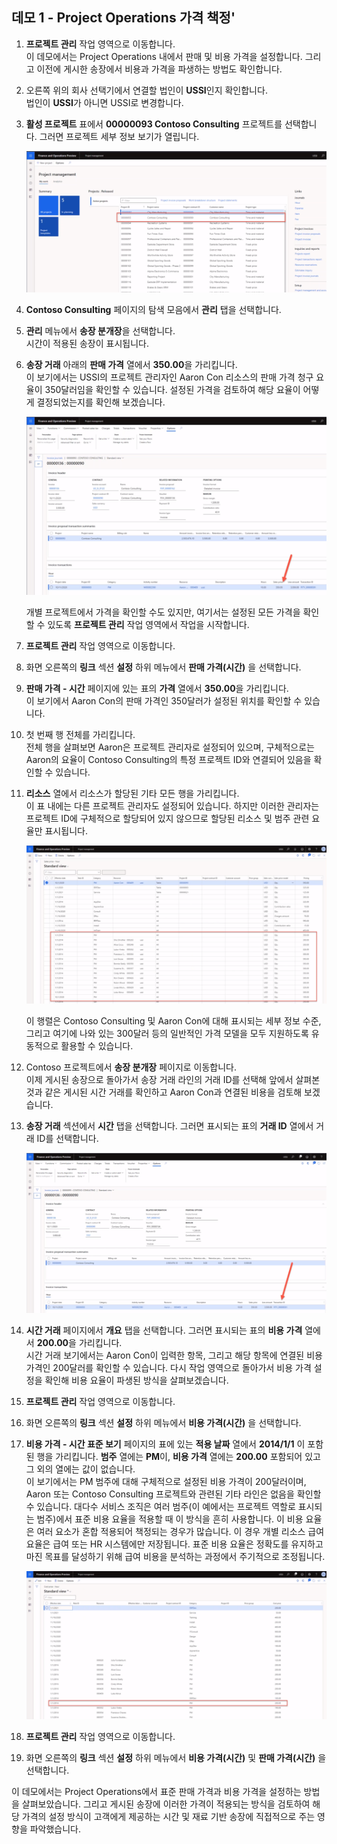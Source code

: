 ﻿---
demo:
    title: '데모 1: Project Operations 가격 책정'
    module: '모듈 5: Microsoft Dynamics 365 Project Operations의 기본 사항 파악'
---

## 데모 1 - Project Operations 가격 책정'

1. **프로젝트 관리** 작업 영역으로 이동합니다.  
    이 데모에서는 Project Operations 내에서 판매 및 비용 가격을 설정합니다. 그리고 이전에 게시한 송장에서 비용과 가격을 파생하는 방법도 확인합니다.

1. 오른쪽 위의 회사 선택기에서 연결할 법인이 **USSI**인지 확인합니다.  
    법인이 **USSI**가 아니면 USSI로 변경합니다.

1. **활성 프로젝트** 표에서 **00000093 Contoso Consulting** 프로젝트를 선택합니다. 그러면 프로젝트 세부 정보 보기가 열립니다.

    ![활성 프로젝트 표의 Contoso Consulting이 강조 표시된 프로젝트 관리 작업 영역의 스크린샷](./media/projops_prices_1_selecting_contoso_consulting.png)

1. **Contoso Consulting** 페이지의 탐색 모음에서 **관리** 탭을 선택합니다.

1. **관리** 메뉴에서 **송장 분개장**을 선택합니다.  
    시간이 적용된 송장이 표시됩니다.

1. **송장 거래** 아래의 **판매 가격** 열에서 **350.00**을 가리킵니다.  
    이 보기에서는 USSI의 프로젝트 관리자인 Aaron Con 리소스의 판매 가격 청구 요율이 350달러임을 확인할 수 있습니다. 설정된 가격을 검토하여 해당 요율이 어떻게 결정되었는지를 확인해 보겠습니다.

    ![판매 가격 열에서 값 350이 강조 표시된 송장 분개장의 스크린샷](./media/projops_prices_2_point_to_350.png)  

    개별 프로젝트에서 가격을 확인할 수도 있지만, 여기서는 설정된 모든 가격을 확인할 수 있도록 **프로젝트 관리** 작업 영역에서 작업을 시작합니다.

1. **프로젝트 관리** 작업 영역으로 이동합니다.

1. 화면 오른쪽의 **링크** 섹션 **설정** 하위 메뉴에서 **판매 가격(시간)** 을 선택합니다.

1. **판매 가격 - 시간** 페이지에 있는 표의 **가격** 열에서 **350.00**을 가리킵니다.  
이 보기에서 Aaron Con의 판매 가격인 350달러가 설정된 위치를 확인할 수 있습니다.

1. 첫 번째 행 전체를 가리킵니다.  
    전체 행을 살펴보면 Aaron은 프로젝트 관리자로 설정되어 있으며, 구체적으로는 Aaron의 요율이 Contoso Consulting의 특정 프로젝트 ID와 연결되어 있음을 확인할 수 있습니다.

1. **리소스** 열에서 리소스가 할당된 기타 모든 행을 가리킵니다.  
    이 표 내에는 다른 프로젝트 관리자도 설정되어 있습니다. 하지만 이러한 관리자는 프로젝트 ID에 구체적으로 할당되어 있지 않으므로 할당된 리소스 및 범주 관련 요율만 표시됩니다.

    ![표에서 리소스가 할당된 모든 행이 강조 표시된 판매 가격 - 시간 페이지의 스크린샷](./media/projops_prices_3_resources_table.png)  

    이 행렬은 Contoso Consulting 및 Aaron Con에 대해 표시되는 세부 정보 수준, 그리고 여기에 나와 있는 300달러 등의 일반적인 가격 모델을 모두 지원하도록 유동적으로 활용할 수 있습니다.

1. Contoso 프로젝트에서 **송장 분개장** 페이지로 이동합니다.  
    이제 게시된 송장으로 돌아가서 송장 거래 라인의 거래 ID를 선택해 앞에서 살펴본 것과 같은 게시된 시간 거래를 확인하고 Aaron Con과 연결된 비용을 검토해 보겠습니다.

1. **송장 거래** 섹션에서 **시간** 탭을 선택합니다. 그러면 표시되는 표의 **거래 ID** 열에서 거래 ID를 선택합니다.

    ![거래 ID 열이 강조 표시된 송장 분개장 페이지의 스크린샷](./media/projops_prices_4_select_a_transaction_id.png)

1. **시간 거래** 페이지에서 **개요** 탭을 선택합니다. 그러면 표시되는 표의 **비용 가격** 열에서 **200.00**을 가리킵니다.  
    시간 거래 보기에서는 Aaron Con이 입력한 항목, 그리고 해당 항목에 연결된 비용 가격인 200달러를 확인할 수 있습니다. 다시 작업 영역으로 돌아가서 비용 가격 설정을 확인해 비용 요율이 파생된 방식을 살펴보겠습니다.

1. **프로젝트 관리** 작업 영역으로 이동합니다.

1. 화면 오른쪽의 **링크** 섹션 **설정** 하위 메뉴에서 **비용 가격(시간)** 을 선택합니다.

1. **비용 가격 - 시간 표준 보기** 페이지의 표에 있는 **적용 날짜** 열에서 **2014/1/1** 이 포함된 행을 가리킵니다. **범주** 열에는 **PM**이, **비용 가격** 열에는 **200.00** 포함되어 있고 그 외의 열에는 값이 없습니다.  
    이 보기에서는 PM 범주에 대해 구체적으로 설정된 비용 가격이 200달러이며, Aaron 또는 Contoso Consulting 프로젝트와 관련된 기타 라인은 없음을 확인할 수 있습니다. 대다수 서비스 조직은 여러 범주(이 예에서는 프로젝트 역할로 표시되는 범주)에서 표준 비용 요율을 적용할 때 이 방식을 흔히 사용합니다. 이 비용 요율은 여러 요소가 혼합 적용되어 책정되는 경우가 많습니다. 이 경우 개별 리소스 급여 요율은 급여 또는 HR 시스템에만 저장됩니다. 표준 비용 요율은 정확도를 유지하고 마진 목표를 달성하기 위해 급여 비용을 분석하는 과정에서 주기적으로 조정됩니다.

    ![PM 가격 행이 강조 표시된 비용 가격 - 시간 표의 스크린샷](./media/projops_prices_5_cost_price_hour_table.png)

1. **프로젝트 관리** 작업 영역으로 이동합니다.

1. 화면 오른쪽의 **링크** 섹션 **설정** 하위 메뉴에서 **비용 가격(시간)** 및 **판매 가격(시간)** 을 선택합니다.  

이 데모에서는 Project Operations에서 표준 판매 가격과 비용 가격을 설정하는 방법을 살펴보았습니다. 그리고 게시된 송장에 이러한 가격이 적용되는 방식을 검토하여 해당 가격의 설정 방식이 고객에게 제공하는 시간 및 재료 기반 송장에 직접적으로 주는 영향을 파악했습니다.
